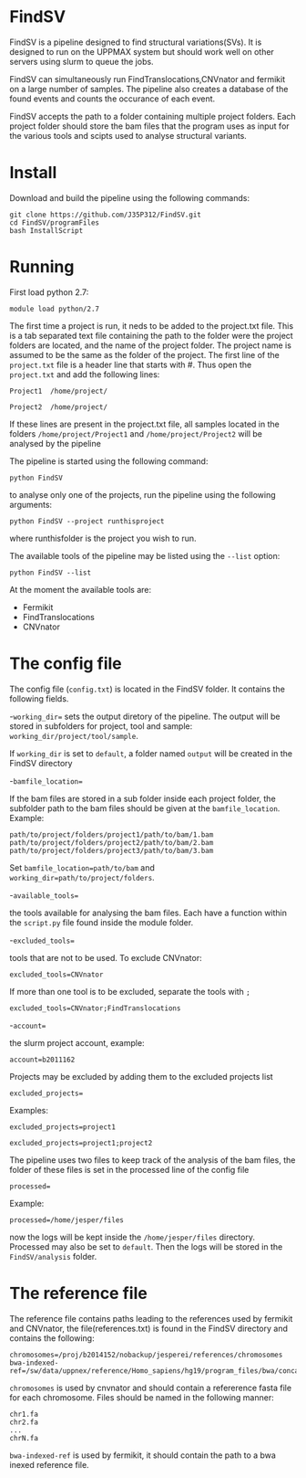 # FindSV
FindSV is a pipeline designed to find structural variations(SVs). It is designed to run on the UPPMAX system but should work well on other servers using slurm to queue the jobs. 

FindSV can simultaneously run FindTranslocations,CNVnator and fermikit on a large number of samples. 
The pipeline also creates a database of the found events and counts the occurance of each event.

FindSV accepts the path to a folder containing multiple project folders. Each project folder should store the bam files that the program uses as input for the various tools and scipts used to analyse structural variants.



Install
=======
Download and build the pipeline using the following commands:
```
git clone https://github.com/J35P312/FindSV.git
cd FindSV/programFiles
bash InstallScript
```

Running
========
First load python 2.7:

```
module load python/2.7
```

The first time a project is run, it neds to be added to the project.txt file. 
This is a tab separated text file containing the path to the folder were the project folders are located, and the name of the project folder.
The project name is assumed to be the same as the folder of the project. 
The first line of the ```project.txt``` file is a header line that starts with #. Thus open the ```project.txt``` and add the following lines:

```
Project1  /home/project/

Project2  /home/project/
```


If these lines are present in the project.txt file, all samples located in the folders ```/home/project/Project1``` and
```/home/project/Project2``` will be analysed by the pipeline


The pipeline is started using the following command:

```
python FindSV
```


to analyse only one of the projects, run the pipeline using the following arguments:


```
python FindSV --project runthisproject
```

where runthisfolder is the project you wish to run.

The available tools of the pipeline may be listed using the ```--list``` option:
```
python FindSV --list
```

At the moment the available tools are:
- Fermikit
- FindTranslocations
- CNVnator



The config file
================
The config file (```config.txt```) is located in the FindSV folder. It contains the following fields.

-```working_dir=```
sets the output diretory of the pipeline. The output will be stored in subfolders for project, tool and sample: ```working_dir/project/tool/sample```.

If ```working_dir``` is set to ```default```, a folder named ```output``` will be created in the FindSV directory

-```bamfile_location=```

If the bam files are stored in a sub folder inside each project folder, the subfolder path to the bam files should be given at the ```bamfile_location```. Example:

```
path/to/project/folders/project1/path/to/bam/1.bam
path/to/project/folders/project2/path/to/bam/2.bam
path/to/project/folders/project3/path/to/bam/3.bam

```
Set ```bamfile_location=path/to/bam``` and ```working_dir=path/to/project/folders```.

-```available_tools=```

the tools available for analysing the bam files. Each have a function within the ```script.py``` file found inside the module folder.

-```excluded_tools=```

tools that are not to be used. To exclude CNVnator:

```
excluded_tools=CNVnator
```

If more than one tool is to be excluded, separate the tools with ```;```
```
excluded_tools=CNVnator;FindTranslocations
```

-```account=```

the slurm project account, example:

```
account=b2011162
```

Projects may be excluded by adding them to the excluded projects list

```
excluded_projects=
```

Examples:

```
excluded_projects=project1
```
```
excluded_projects=project1;project2
```

The pipeline uses two files to keep track of the analysis of the bam files, the folder of these files is set in the processed line of the config file
```
processed=
```
Example:
```
processed=/home/jesper/files
```
now the logs will be kept inside the ```/home/jesper/files``` directory. Processed may also be set to ```default```. Then the logs
will be stored in the ```FindSV/analysis``` folder.



The reference file
===================
The reference file contains paths leading to the references used by fermikit and CNVnator, the file(references.txt) is found in the FindSV directory and contains the following:

```
chromosomes=/proj/b2014152/nobackup/jesperei/references/chromosomes
bwa-indexed-ref=/sw/data/uppnex/reference/Homo_sapiens/hg19/program_files/bwa/concat.fa
```

```chromosomes``` is used by cnvnator and should contain a refererence fasta file for each chromosome. Files should be named in the following manner:
```
chr1.fa
chr2.fa
...
chrN.fa
```

```bwa-indexed-ref``` is used by fermikit, it should contain the path to a bwa inexed reference file.
